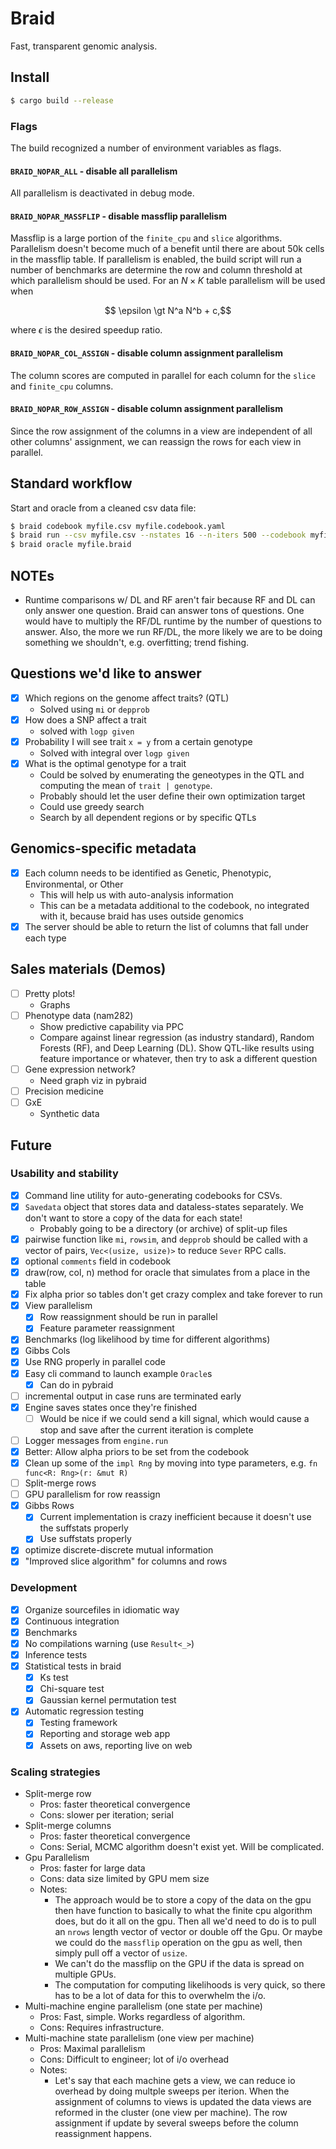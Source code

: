 # Braid

Fast, transparent genomic analysis.

## Install

```bash
$ cargo build --release
```

### Flags

The build recognized a number of environment variables as flags.

#### `BRAID_NOPAR_ALL` - disable all parallelism

All parallelism is deactivated in debug mode.

#### `BRAID_NOPAR_MASSFLIP` - disable massflip parallelism

Massflip is a large portion of the `finite_cpu` and `slice` algorithms.
Parallelism doesn't become much of a benefit until there are about 50k cells in
the massflip table. If parallelism is enabled, the build script will run a
number of benchmarks are determine the row and column threshold at which
parallelism should be used. For an $N \times K$ table parallelism will be used when

<center>$$ \epsilon \gt N^a N^b + c,$$</center>

where $\epsilon$ is the desired speedup ratio.

#### `BRAID_NOPAR_COL_ASSIGN` - disable column assignment parallelism

The column scores are computed in parallel for each column for the `slice` and
`finite_cpu` columns.

#### `BRAID_NOPAR_ROW_ASSIGN` - disable column assignment parallelism

Since the row assignment of the columns in a view are independent of all other
columns' assignment, we can reassign the rows for each view in parallel.

## Standard workflow

Start and oracle from a cleaned csv data file:

```bash
$ braid codebook myfile.csv myfile.codebook.yaml
$ braid run --csv myfile.csv --nstates 16 --n-iters 500 --codebook myfile.codebook.yaml myfile.braid 
$ braid oracle myfile.braid
```

## NOTEs
- Runtime comparisons w/ DL and RF aren't fair because RF and DL can only
  answer one question. Braid can answer tons of questions. One would have to
  multiply the RF/DL runtime by the number of questions to answer. Also, the
  more we run RF/DL, the more likely we are to be doing something we shouldn't,
  e.g. overfitting; trend fishing.

## Questions we'd like to answer
- [X] Which regions on the genome affect traits? (QTL)
    - Solved using `mi` or `depprob`
- [X] How does a SNP affect a trait
    - solved with `logp given`
- [X] Probability I will see trait `x = y` from a certain genotype
    - Solved with integral over `logp given`
- [X] What is the optimal genotype for a trait
    - Could be solved by enumerating the geneotypes in the QTL and computing
      the mean of `trait | genotype`.
    - Probably should let the user define their own optimization target
    - Could use greedy search
    - Search by all dependent regions or by specific QTLs

## Genomics-specific metadata
- [X] Each column needs to be identified as Genetic, Phenotypic, Environmental,
  or Other
  - This will help us with auto-analysis information
  - This can be a metadata additional to the codebook, no integrated with it,
    because braid has uses outside genomics
- [X] The server should be able to return the list of columns that fall under
  each type

## Sales materials (Demos)
- [ ] Pretty plots!
    - Graphs
- [ ] Phenotype data (nam282)
    + Show predictive capability via PPC
    + Compare against linear regression (as industry standard), Random Forests
      (RF), and Deep Learning (DL). Show QTL-like results using feature
      importance or whatever, then try to ask a different question
- [ ] Gene expression network?
    + Need graph viz in pybraid
- [ ] Precision medicine
- [ ] GxE
    + Synthetic data

## Future

### Usability and stability

- [X] Command line utility for auto-generating codebooks for CSVs.
- [X] `Savedata` object that stores data and dataless-states separately. We
  don't want to store a copy of the data for each state!
    + Probably going to be a directory (or archive) of split-up files
- [X] pairwise function like `mi`, `rowsim`, and `depprob` should be called
  with a vector of pairs, `Vec<(usize, usize)>` to reduce `Sever` RPC calls.
- [X] optional `comments` field in codebook
- [X] draw(row, col, n) method for oracle that simulates from a place in the
  table
- [X] Fix alpha prior so tables don't get crazy complex and take forever to run
- [X] View parallelism
    - [X] Row reassignment should be run in parallel
    - [X] Feature parameter reassignment
- [X] Benchmarks (log likelihood by time for different algorithms)
- [X] Gibbs Cols
- [X] Use RNG properly in parallel code
- [X] Easy cli command to launch example `Oracle`s
    - [X] Can do in pybraid
- [ ] incremental output in case runs are terminated early
- [X] Engine saves states once they're finished
    - [ ] Would be nice if we could send a kill signal, which would cause a
      stop and save after the current iteration is complete
- [ ] Logger messages from `engine.run`
- [X] Better: Allow alpha priors to be set from the codebook
- [X] Clean up some of the `impl Rng` by moving into type parameters, e.g.
      `fn func<R: Rng>(r: &mut R)`
- [ ] Split-merge rows
- [ ] GPU parallelism for row reassign
- [X] Gibbs Rows
    - [X] Current implementation is crazy inefficient because it doesn't use the
      suffstats properly
    - [X] Use suffstats properly
- [X] optimize discrete-discrete mutual information
- [X] "Improved slice algorithm" for columns and rows

### Development
- [X] Organize sourcefiles in idiomatic way
- [X] Continuous integration
- [X] Benchmarks
- [X] No compilations warning (use `Result<_>`)
- [X] Inference tests
- [X] Statistical tests in braid
    - [X] Ks test
    - [X] Chi-square test
    - [X] Gaussian kernel permutation test
- [X] Automatic regression testing
    - [X] Testing framework
    - [X] Reporting and storage web app
    - [X] Assets on aws, reporting live on web

### Scaling strategies

- Split-merge row
    + Pros: faster theoretical convergence
    + Cons: slower per iteration; serial
- Split-merge columns
    + Pros: faster theoretical convergence
    + Cons: Serial, MCMC algorithm doesn't exist yet. Will be complicated.
- Gpu Parallelism
    + Pros: faster for large data
    + Cons: data size limited by GPU mem size
    + Notes:
        - The approach would be to store a copy of the data on the gpu then
          have function to basically to what the finite cpu algorithm does, but
          do it all on the gpu. Then all we'd need to do is to pull an `nrows`
          length vector of vector or double off the Gpu. Or maybe we could do
          the `massflip` operation on the gpu as well, then simply pull off a
          vector of `usize`.
        - We can't do the massflip on the GPU if the data is spread on multiple
          GPUs.
        - The computation for computing likelihoods is very quick, so there has
          to be a lot of data for this to overwhelm the i/o.
- Multi-machine engine parallelism (one state per machine)
    + Pros: Fast, simple. Works regardless of algorithm.
    + Cons: Requires infrastructure.
- Multi-machine state parallelism (one view per machine)
    + Pros: Maximal parallelism
    + Cons: Difficult to engineer; lot of i/o overhead
    + Notes:
        - Let's say that each machine gets a view, we can reduce io overhead by
          doing multple sweeps per iterion. When the assignment of columns to
          views is updated the data views are reformed in the cluster (one view
          per machine). The row assignment if update by several sweeps before
          the column reassignment happens.
